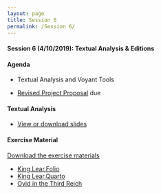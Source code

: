 ```yaml
---
layout: page
title: Session 6
permalink: /Session 6/
---
```


#### Session 6 (4/10/2019): Textual Analysis & Editions

#### Agenda
* Textual Analysis and Voyant Tools

* [Revised Project Proposal](https://docs.google.com/document/d/1ZPn5Imlo_Q7nqHoQovid_zVovF5bbi5n1qcU9GgP39Y/edit) due


#### Textual Analysis
* [View or download slides](https://docs.google.com/presentation/d/166Uv7fBrdVI8yQJAwhI10ODPq7WhfMSVSoEQlTEK0ZQ/edit#slide=id.p)


#### Exercise Material
[Download the exercise materials](https://github.com/BCDigSchol/DSIncubator2019/blob/master/_materials/Text%20Analysis%20Exercise.zip?raw=true)


 - [King Lear.Folio](https://github.com/BCDigSchol/DSIncubator2019/blob/master/_materials/King%20Lear.%20Folio.txt)
 - [King Lear.Quarto](https://github.com/BCDigSchol/DSIncubator2019/blob/master/_materials/King%20Lear.%20Quarto.txt)
 - [Ovid in the Third Reich](https://github.com/BCDigSchol/DSIncubator2019/blob/master/_materials/Ovid%20in%20the%20Third%20Reich.%20plain%20text.txt)







